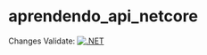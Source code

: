 # aprendendo_api_netcore
Changes Validate: [![.NET](https://github.com/fnunes/aprendendo_api_netcore/actions/workflows/dotnet.yml/badge.svg?branch=master&event=commit)](https://github.com/fnunes/aprendendo_api_netcore/actions/workflows/dotnet.yml)
